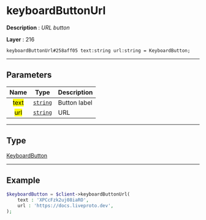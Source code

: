 # keyboardButtonUrl

**Description** : *URL button*

**Layer** : 216

```tl
keyboardButtonUrl#258aff05 text:string url:string = KeyboardButton;
```

---

## Parameters

| Name | Type | Description |
| :---: | :---: | :--- |
| <mark>text</mark> | [`string`](type/string) | Button label |
| <mark>url</mark> | [`string`](type/string) | URL |

---

## Type

[KeyboardButton](type/KeyboardButton)

---

## Example

```php
$keyboardButton = $client->keyboardButtonUrl(
	text : 'XPCcFzk2uj08iaRO',
	url : 'https://docs.liveproto.dev',
);
```
